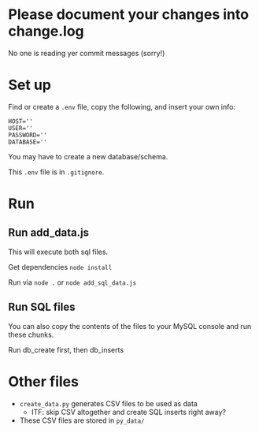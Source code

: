 # Please document your changes into change.log 
No one is reading yer commit messages (sorry!)

# Set up
Find or create a ```.env``` file, copy the following, and insert your own info:
```
HOST=''
USER=''
PASSWORD=''
DATABASE=''
```
You may have to create a new database/schema.

This ```.env``` file is in ```.gitignore```.

# Run
## Run add_data.js
This will execute both sql files.

Get dependencies ```node install```

Run via ```node .``` or ```node add_sql_data.js```

## Run SQL files
You can also copy the contents of the files to your MySQL console and run these chunks.

Run db_create first, then db_inserts

# Other files
- ```create_data.py``` generates CSV files to be used as data
    - ITF: skip CSV altogether and create SQL inserts right away?
- These CSV files are stored in ```py_data/```
